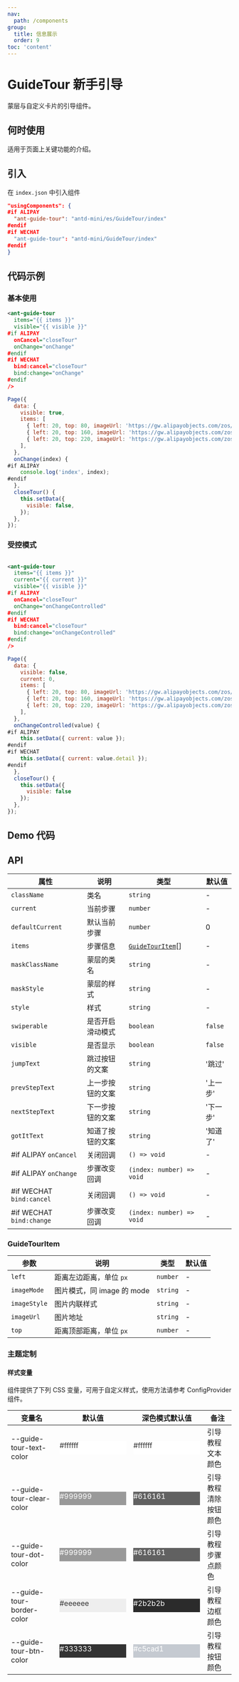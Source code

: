 ```yaml
---
nav:
  path: /components
group:
  title: 信息展示
  order: 9
toc: 'content'
---
```


# GuideTour 新手引导

蒙层与自定义卡片的引导组件。

## 何时使用

适用于页面上关键功能的介绍。

## 引入

在 `index.json` 中引入组件

```json
"usingComponents": {
#if ALIPAY
  "ant-guide-tour": "antd-mini/es/GuideTour/index"
#endif
#if WECHAT
  "ant-guide-tour": "antd-mini/GuideTour/index"
#endif
}
```

## 代码示例

### 基本使用

```xml
<ant-guide-tour
  items="{{ items }}"
  visible="{{ visible }}"
#if ALIPAY
  onCancel="closeTour"
  onChange="onChange"
#endif
#if WECHAT
  bind:cancel="closeTour"
  bind:change="onChange"
#endif
/>
```

```js
Page({
  data: {
    visible: true,
    items: [
      { left: 20, top: 80, imageUrl: 'https://gw.alipayobjects.com/zos/antfincdn/IV3MGP1qL/bianzu%25252013.png', imageMode: 'widthFix' },
      { left: 20, top: 160, imageUrl: 'https://gw.alipayobjects.com/zos/antfincdn/%26B6d3lBJn/bianzu%25252020.png' },
      { left: 20, top: 220, imageUrl: 'https://gw.alipayobjects.com/zos/antfincdn/lwVOkCcwb/bianzu%25252021.png' },
    ],
  },
  onChange(index) {
#if ALIPAY
    console.log('index', index);
#endif
  },
  closeTour() {
    this.setData({
      visible: false,
    });
  },
});
```

### 受控模式

```xml

<ant-guide-tour
  items="{{ items }}"
  current="{{ current }}"
  visible="{{ visible }}"
#if ALIPAY
  onCancel="closeTour"
  onChange="onChangeControlled"
#endif
#if WECHAT
  bind:cancel="closeTour"
  bind:change="onChangeControlled"
#endif
/>

```

```js
Page({
  data: {
    visible: false,
    current: 0,
    items: [
      { left: 20, top: 80, imageUrl: 'https://gw.alipayobjects.com/zos/antfincdn/IV3MGP1qL/bianzu%25252013.png', imageMode: 'widthFix' },
      { left: 20, top: 160, imageUrl: 'https://gw.alipayobjects.com/zos/antfincdn/%26B6d3lBJn/bianzu%25252020.png' },
      { left: 20, top: 220, imageUrl: 'https://gw.alipayobjects.com/zos/antfincdn/lwVOkCcwb/bianzu%25252021.png' },
    ],
  },
  onChangeControlled(value) {
#if ALIPAY
    this.setData({ current: value });
#endif
#if WECHAT
    this.setData({ current: value.detail });
#endif
  },
  closeTour() {
    this.setData({
      visible: false
    });
  },
});


```

## Demo 代码

<code src='../../demo/pages/GuideTour/index'></code>

## API

| 属性                     | 说明             | 类型                                | 默认值   |
| ------------------------ | ---------------- | ----------------------------------- | -------- |
| `className`              | 类名             | `string`                            | -        |
| `current`                | 当前步骤         | `number`                            | -        |
| `defaultCurrent`         | 默认当前步骤     | `number`                            | 0        |
| `items`                  | 步骤信息         | [`GuideTourItem`](#guidetourttem)[] | -        |
| `maskClassName`          | 蒙层的类名       | `string`                            | -        |
| `maskStyle`              | 蒙层的样式       | `string`                            | -        |
| `style`                  | 样式             | `string`                            | -        |
| `swiperable`             | 是否开启滑动模式 | `boolean`                           | `false`  |
| `visible`                | 是否显示         | `boolean`                           | `false`  |
| `jumpText`               | 跳过按钮的文案   | `string`                            | '跳过'   |
| `prevStepText`           | 上一步按钮的文案 | `string`                            | '上一步' |
| `nextStepText`           | 下一步按钮的文案 | `string`                            | '下一步' |
| `gotItText`              | 知道了按钮的文案 | `string`                            | '知道了' |
| #if ALIPAY `onCancel`    | 关闭回调         | `() => void`                        | -        |
| #if ALIPAY `onChange`    | 步骤改变回调     | `(index: number) => void`           | -        |
| #if WECHAT `bind:cancel` | 关闭回调         | `() => void`                        | -        |
| #if WECHAT `bind:change` | 步骤改变回调     | `(index: number) => void`           | -        |

### GuideTourItem

| 参数         | 说明                       | 类型     | 默认值 |
| ------------ | -------------------------- | -------- | ------ |
| `left`       | 距离左边距离，单位 `px`    | `number` | -      |
| `imageMode`  | 图片模式，同 image 的 mode | `string` | -      |
| `imageStyle` | 图片内联样式               | `string` | -      |
| `imageUrl`   | 图片地址                   | `string` | -      |
| `top`        | 距离顶部距离，单位 `px`    | `number` | -      |

### 主题定制

#### 样式变量

组件提供了下列 CSS 变量，可用于自定义样式，使用方法请参考 ConfigProvider 组件。

| 变量名                    | 默认值                                                                                            | 深色模式默认值                                                                                    | 备注                 |
| ------------------------- | ------------------------------------------------------------------------------------------------- | ------------------------------------------------------------------------------------------------- | -------------------- |
| --guide-tour-text-color   | <div style="width: 150px; height: 30px; background-color: #ffffff; color: #333333;">#ffffff</div> | <div style="width: 150px; height: 30px; background-color: #ffffff; color: #333333;">#ffffff</div> | 引导教程文本颜色     |
| --guide-tour-clear-color  | <div style="width: 150px; height: 30px; background-color: #999999; color: #ffffff;">#999999</div> | <div style="width: 150px; height: 30px; background-color: #616161; color: #ffffff;">#616161</div> | 引导教程清除按钮颜色 |
| --guide-tour-dot-color    | <div style="width: 150px; height: 30px; background-color: #999999; color: #ffffff;">#999999</div> | <div style="width: 150px; height: 30px; background-color: #616161; color: #ffffff;">#616161</div> | 引导教程步骤点颜色   |
| --guide-tour-border-color | <div style="width: 150px; height: 30px; background-color: #eeeeee; color: #333333;">#eeeeee</div> | <div style="width: 150px; height: 30px; background-color: #2b2b2b; color: #ffffff;">#2b2b2b</div> | 引导教程边框颜色     |
| --guide-tour-btn-color    | <div style="width: 150px; height: 30px; background-color: #333333; color: #ffffff;">#333333</div> | <div style="width: 150px; height: 30px; background-color: #c5cad1; color: #ffffff;">#c5cad1</div> | 引导教程按钮颜色     |
